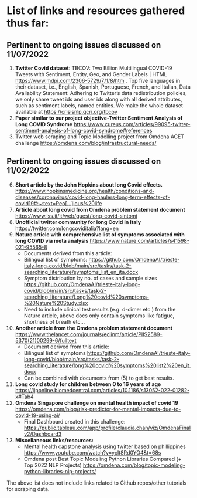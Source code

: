 
# List of links and resources gathered thus far:

## Pertinent to ongoing issues discussed on 11/07/2022
1. **Twitter Covid dataset**: TBCOV: Two Billion Multilingual COVID-19 Tweets with Sentiment, Entity, Geo, and Gender Labels | HTML
https://www.mdpi.com/2306-5729/7/1/8/htm . Top five languages in their dataset, i.e., English, Spanish, Portuguese, French, and Italian,
Data Availability Statement: Adhering to Twitter’s data redistribution policies, we only share tweet ids and user ids along with all derived attributes, such as sentiment labels, named entities. We make the whole dataset available at https://crisisnlp.qcri.org/tbcov
3. **Paper similar to our project objective-Twitter Sentiment Analysis of Long COVID Syndrome** https://www.cureus.com/articles/99095-twitter-sentiment-analysis-of-long-covid-syndrome#references
4. Twitter web scraping and Topic Modelling project from Omdena ACET challenge https://omdena.com/blog/infrastructural-needs/

## Pertinent to ongoing issues discussed on 11/02/2022
6. **Short article by the John Hopkins about long Covid effects.** https://www.hopkinsmedicine.org/health/conditions-and-diseases/coronavirus/covid-long-haulers-long-term-effects-of-covid19#:~:text=Peo[…]ious%20life
7. **Article about long covid from Omdena problem statement document** https://www.iss.it/it/web/guest/long-covid-sintomi
8. **Unofficial twitter community for long Covid in Italy** https://twitter.com/longcoviditalia?lang=en
9. **Nature article with comprehensive list of symptoms associated with long COVID via meta analysis** https://www.nature.com/articles/s41598-021-95565-8
     - Documents derived from this article:
     - Bilingual list of symptoms: https://github.com/OmdenaAI/trieste-italy-long-covid/blob/main/src/tasks/task-2-searching_literature/symptoms_list_en_ita.docx
     - Symptom distribution by no. of cases and sample sizes https://github.com/OmdenaAI/trieste-italy-long-covid/blob/main/src/tasks/task-2-searching_literature/Long%20covid%20symptoms-%20Nature%20Study.xlsx
     - Need to include clinical test results (e.g. d-dimer etc.) from the Nature article, above docs only contain symptoms like fatigue, shortness of breath etc...
10.  **Another article from the Omdena problem statement document** https://www.thelancet.com/journals/eclinm/article/PIIS2589-5370(21)00299-6/fulltext
     - Document derived from this article:
     - Bilingual list of symptoms https://github.com/OmdenaAI/trieste-italy-long-covid/blob/main/src/tasks/task-2-searching_literature/long%20covid%20symptoms%20list2%20en_it.docx
     - Can be combined with documents from (5) to get best results.
11. **Long covid study for children between 0 to 16 years of age** https://ijponline.biomedcentral.com/articles/10.1186/s13052-022-01282-x#Tab4
12. **Omdena Singapore challenge on mental health impact of covid 19** https://omdena.com/blog/risk-predictor-for-mental-impacts-due-to-covid-19-using-ai/
     - Final Dashboard created in this challenge: https://public.tableau.com/app/profile/claudia.chan/viz/OmdenaFinalv2/Dashboard3
13. **Miscellaneous links/resources:**
     - Mental health capstone analysis using twitter based on phillippines https://www.youtube.com/watch?v=ycIt8Rd0YQ4&t=68s
     - Omdena post Best Topic Modeling Python Libraries Compared (+ Top 2022 NLP Projects) https://omdena.com/blog/topic-modeling-python-libraries-nlp-projects/

The above list does not include links related to Github repos/other tutorials for scraping data.
